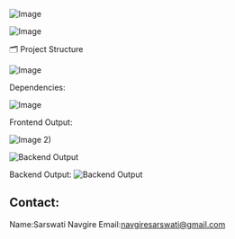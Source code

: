 ![Image](https://github.com/user-attachments/assets/fcdd7518-1c9a-4837-8dd2-7e9813f122d1)



![Image](https://github.com/user-attachments/assets/cda9917f-c6ce-4f17-ad2d-f55b003fad26)  

🗂️ Project Structure


![Image](https://github.com/user-attachments/assets/1babce2a-3592-4e30-b4dc-70d59cd0ef5f)  


Dependencies:

![Image](https://github.com/user-attachments/assets/1f567f0c-a16c-43c6-bb18-8b5c883d5083)  


Frontend Output:

![Image](https://github.com/user-attachments/assets/e2d0c96c-326d-4433-a810-beb5b4fbebfc)
2)



![Backend Output](https://github.com/user-attachments/assets/f12ecdef-1e0e-42c0-920a-6264053ed41e)

Backend Output:
![Backend Output](https://github.com/user-attachments/assets/5c27f904-0613-4b0f-9706-46c0d2d5239e)

Contact:
------------------------------------------------------------------------------------------------------
Name:Sarswati Navgire
Email:navgiresarswati@gmail.com
